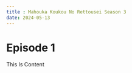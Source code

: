 ```yaml
---
title : Mahouka Koukou No Rettousei Season 3
date: 2024-05-13
---
```


# Episode 1

This Is Content